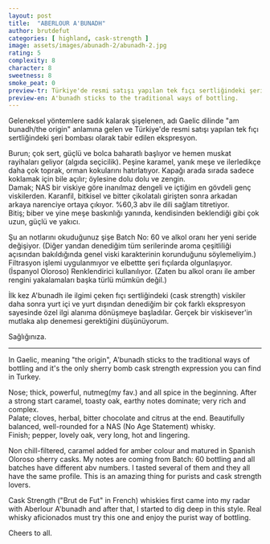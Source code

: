 ```yaml
---
layout: post
title:  "ABERLOUR A'BUNADH"
author: brutdefut
categories: [ highland, cask-strength ]
image: assets/images/abunadh-2/abunadh-2.jpg
rating: 5
complexity: 8
character: 8
sweetness: 8
smoke_peat: 0
preview-tr: Türkiye'de resmi satışı yapılan tek fıçı sertliğindeki şeri bombası ekspresyon. 
preview-en: A'bunadh sticks to the traditional ways of bottling.
---
```


Geleneksel yöntemlere sadık kalarak şişelenen, adı Gaelic dilinde "am bunadh/the origin" anlamına gelen ve Türkiye'de resmi satışı yapılan tek fıçı sertliğindeki şeri bombası olarak tabir edilen ekspresyon. 

Burun; çok sert, güçlü ve bolca baharatlı başlıyor ve hemen muskat rayihaları geliyor (algıda seçicilik). Peşine karamel, yanık meşe ve ilerledikçe daha çok toprak, orman kokularını hatırlatıyor. Kapağı arada sırada sadece koklamak için bile açılır; öylesine dolu dolu ve zengin.  
Damak; NAS bir viskiye göre inanılmaz dengeli ve içtiğim en gövdeli genç viskilerden. Karanfil, bitkisel ve bitter çikolatalı girişten sonra arkadan arkaya narenciye ortaya çıkıyor. %60,3 abv ile dili sağlam titretiyor.  
Bitiş; biber ve yine meşe baskınlığı yanında, kendisinden beklendiği gibi çok uzun, güçlü ve yakıcı. 

Şu an notlarını okuduğunuz şişe Batch No: 60 ve alkol oranı her yeni seride değişiyor. (Diğer yandan denediğim tüm serilerinde aroma çeşitliliği açısından bakıldığında genel viski karakterinin korunduğunu söylemeliyim.) Filtrasyon işlemi uygulanmıyor ve elbettte şeri fıçılarda olgunlaşıyor. (İspanyol Oloroso) Renklendirici kullanılıyor. (Zaten bu alkol oranı ile amber rengini yakalamaları başka türlü mümkün değil.) 

İlk kez A'bunadh ile ilgimi çeken fıçı sertliğindeki (cask strength) viskiler daha sonra yurt içi ve yurt dışından denediğim bir çok farklı ekspresyon sayesinde özel ilgi alanıma dönüşmeye başladılar. Gerçek bir viskisever'in mutlaka alıp denemesi gerektiğini düşünüyorum. 

Sağlığınıza.

-----------------------------------------------------------------------------

<p id="english"></p>

In Gaelic, meaning "the origin", A'bunadh sticks to the traditional ways of bottling and it's the only sherry bomb cask strength expression you can find in Turkey.

Nose; thick, powerful, nutmeg(my fav.) and all spice in the beginning. After a strong start caramel, toasty oak, earthy notes dominate; very rich and complex.  
Palate; cloves, herbal, bitter chocolate and citrus at the end. Beautifully balanced, well-rounded for a NAS (No Age Statement) whisky.  
Finish; pepper, lovely oak, very long, hot and lingering.  

Non chill-filtered, caramel added for amber colour and matured in Spanish Oloroso sherry casks.
My notes are coming from Batch: 60 bottling and all batches have different abv numbers. I tasted several of them and they all have the same profile. This is an amazing thing for purists and cask strength lovers. 

Cask Strength ("Brut de Fut" in French) whiskies first came into my radar with Aberlour A'bunadh and after that, I started to dig deep in this style. 
Real whisky aficionados must try this one and enjoy the purist way of bottling. 

Cheers to all. 
